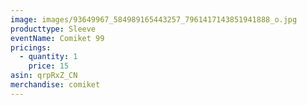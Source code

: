 ```yaml
---
image: images/93649967_584989165443257_7961417143851941888_o.jpg
producttype: Sleeve
eventName: Comiket 99
pricings:
  - quantity: 1
    price: 15
asin: qrpRxZ_CN
merchandise: comiket
---
```

